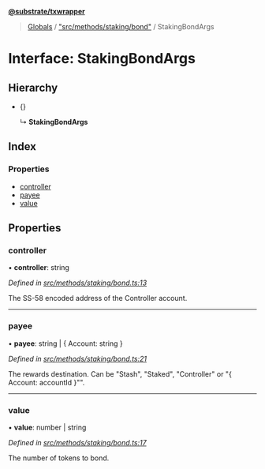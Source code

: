 **[@substrate/txwrapper](../README.md)**

> [Globals](../globals.md) / ["src/methods/staking/bond"](../modules/_src_methods_staking_bond_.md) / StakingBondArgs

# Interface: StakingBondArgs

## Hierarchy

* {}

  ↳ **StakingBondArgs**

## Index

### Properties

* [controller](_src_methods_staking_bond_.stakingbondargs.md#controller)
* [payee](_src_methods_staking_bond_.stakingbondargs.md#payee)
* [value](_src_methods_staking_bond_.stakingbondargs.md#value)

## Properties

### controller

•  **controller**: string

*Defined in [src/methods/staking/bond.ts:13](https://github.com/paritytech/txwrapper/blob/12a2bf8/src/methods/staking/bond.ts#L13)*

The SS-58 encoded address of the Controller account.

___

### payee

•  **payee**: string \| { Account: string  }

*Defined in [src/methods/staking/bond.ts:21](https://github.com/paritytech/txwrapper/blob/12a2bf8/src/methods/staking/bond.ts#L21)*

The rewards destination. Can be "Stash", "Staked", "Controller" or "{ Account: accountId }"".

___

### value

•  **value**: number \| string

*Defined in [src/methods/staking/bond.ts:17](https://github.com/paritytech/txwrapper/blob/12a2bf8/src/methods/staking/bond.ts#L17)*

The number of tokens to bond.
